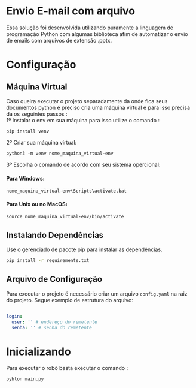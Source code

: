 # Envio E-mail com arquivo 
Essa solução foi desenvolvida utilizando puramente a linguagem de programação Python com algumas biblioteca afim de automatizar o envio de emails com arquivos de extensão .pptx.
  
# Configuração
## Máquina Virtual
Caso queira executar o projeto separadamente da onde fica seus documentos python é preciso cria uma máquina virtual e para isso precisa da os seguintes passos :
<br>
1º Instalar o env em sua máquina para isso utilize o comando :
```
pip install venv
```
2º Criar sua máquina virtual:
```
python3 -m venv nome_maquina_virtual-env
```
3º Escolha o comando de acordo com seu sistema opercional:
#### Para Windows:
```
nome_maquina_virtual-env\Scripts\activate.bat
```
#### Para Unix ou no MacOS:
```
source nome_maquina_virtual-env/bin/activate
```

## Instalando Dependências
Use o gerenciado de pacote [pip](https://pip.pypa.io/en/stable/) para instalar as dependências.
```bash
pip install -r requirements.txt
```

## Arquivo de Configuração
Para executar o projeto é necessário criar um arquivo `config.yaml` na raiz do projeto. Segue exemplo de estrutura do arquivo:

```yaml

login:
  user: '' # endereço do remetente
  senha: '' # senha do remetente
```

# Inicializando

Para executar o robô basta executar o comando :

```
pyhton main.py
```
